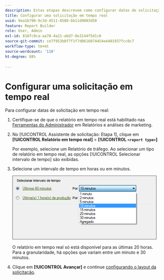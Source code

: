```yaml
---
description: Estas etapas descrevem como configurar datas de solicitação em tempo real.
title: Configurar uma solicitação em tempo real
uuid: 9ea1b790-9c3d-4511-8580-bb11d9003d50
feature: Report Builder
role: User, Admin
exl-id: 818fc9ca-aa78-4a21-abd7-8e3144f5d1c0
source-git-commit: ce7f953b8f7f1f7d0616074454e4401937fcc0c7
workflow-type: tm+mt
source-wordcount: '110'
ht-degree: 88%

---
```


# Configurar uma solicitação em tempo real

Para configurar datas de solicitação em tempo real:

1. Certifique-se de que o relatório em tempo real está habilitado nas [Ferramentas do Administrador](https://experienceleague.adobe.com/docs/analytics/admin/admin-tools/real-time-reports/t-realtime-admin.html) em Relatórios e análises de marketing.
1. No [!UICONTROL Assistente de solicitação: Etapa 1], clique em **[!UICONTROL Relatório em tempo real]** > **[!UICONTROL `<report type>`]**

   Por exemplo, selecione um Relatório de tráfego. Ao selecionar um tipo de relatório em tempo real, as opções [!UICONTROL Selecionar intervalo de tempo] são exibidas.

1. Selecione um intervalo de tempo em horas ou em minutos.

   ![Resultado da etapa](assets/real_time_select_date.png)

   O relatório em tempo real só está disponível para as últimas 20 horas. Para a granularidade, há opções que variam entre um minuto e 30 minutos.
1. Clique em **[!UICONTROL Avançar]** e continue [configurando o layout da solicitação](/help/analyze/report-builder/layout/layout.md).
